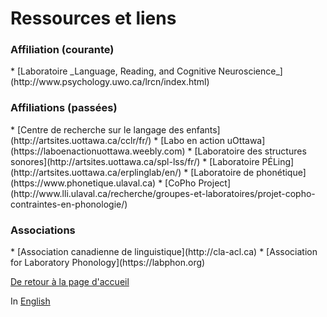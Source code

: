 <h1>Ressources et liens</h1>
<h3>Affiliation (courante)</h3>
*   [Laboratoire _Language, Reading, and Cognitive Neuroscience_](http://www.psychology.uwo.ca/lrcn/index.html) 

<h3>Affiliations (passées)</h3>
*   [Centre de recherche sur le langage des enfants](http://artsites.uottawa.ca/cclr/fr/)
*   [Labo en action uOttawa](https://laboenactionuottawa.weebly.com)
*   [Laboratoire des structures sonores](http://artsites.uottawa.ca/spl-lss/fr/)
*   [Laboratoire PÉLing](http://artsites.uottawa.ca/erplinglab/en/)
*   [Laboratoire de phonétique](https://www.phonetique.ulaval.ca)
*   [CoPho Project](http://www.lli.ulaval.ca/recherche/groupes-et-laboratoires/projet-copho-contraintes-en-phonologie/)

<h3>Associations</h3>
*   [Association canadienne de linguistique](http://cla-acl.ca)
*   [Association for Laboratory Phonology](https://labphon.org)

[De retour à la page d'accueil](https://felixdtrudel.github.io/fr/index.html)

In [English](https://felixdtrudel.github.io/resources.html)
